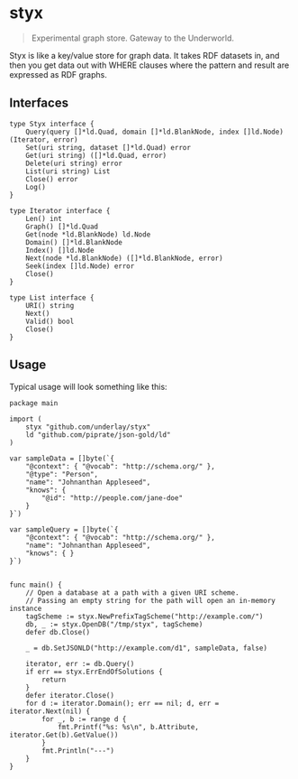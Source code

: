 # styx

> Experimental graph store. Gateway to the Underworld.

Styx is like a key/value store for graph data. It takes RDF datasets in, and then you get data out with WHERE clauses where the pattern and result are expressed as RDF graphs.

## Interfaces

```golang
type Styx interface {
	Query(query []*ld.Quad, domain []*ld.BlankNode, index []ld.Node) (Iterator, error)
	Set(uri string, dataset []*ld.Quad) error
	Get(uri string) ([]*ld.Quad, error)
	Delete(uri string) error
	List(uri string) List
	Close() error
	Log()
}

type Iterator interface {
	Len() int
	Graph() []*ld.Quad
	Get(node *ld.BlankNode) ld.Node
	Domain() []*ld.BlankNode
	Index() []ld.Node
	Next(node *ld.BlankNode) ([]*ld.BlankNode, error)
	Seek(index []ld.Node) error
	Close()
}

type List interface {
	URI() string
	Next()
	Valid() bool
	Close()
}
```

## Usage

Typical usage will look something like this:

```golang
package main

import (
	styx "github.com/underlay/styx"
	ld "github.com/piprate/json-gold/ld"
)

var sampleData = []byte(`{
	"@context": { "@vocab": "http://schema.org/" },
	"@type": "Person",
	"name": "Johnanthan Appleseed",
	"knows": {
		"@id": "http://people.com/jane-doe"
	}
}`)

var sampleQuery = []byte(`{
	"@context": { "@vocab": "http://schema.org/" },
	"name": "Johnanthan Appleseed",
	"knows": { }
}`)


func main() {
	// Open a database at a path with a given URI scheme.
	// Passing an empty string for the path will open an in-memory instance
	tagScheme := styx.NewPrefixTagScheme("http://example.com/")
	db, _ := styx.OpenDB("/tmp/styx", tagScheme)
	defer db.Close()

	_ = db.SetJSONLD("http://example.com/d1", sampleData, false)

	iterator, err := db.Query()
	if err == styx.ErrEndOfSolutions {
		return
	}
	defer iterator.Close()
	for d := iterator.Domain(); err == nil; d, err = iterator.Next(nil) {
		for _, b := range d {
			fmt.Printf("%s: %s\n", b.Attribute, iterator.Get(b).GetValue())
		}
		fmt.Println("---")
	}
}
```
